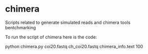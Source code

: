 # chimera
Scripts related to generate simulated reads and chimera tools bentchmarking 

To run the script of chimera here is the code: 

python chimera.py coi20.fastq ch_coi20.fastq chimera_info.text 100
